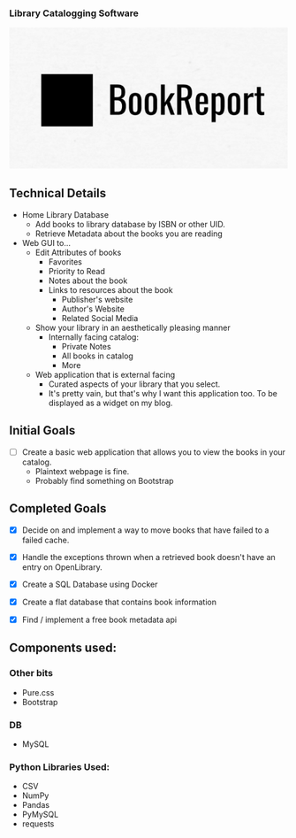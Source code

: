 ### Library Catalogging Software
![BookReport](./frontend/bookreport/resources/BookReport.png)

## Technical Details
- Home Library Database
    - Add books to library database by ISBN or other UID.
    - Retrieve Metadata about the books you are reading
- Web GUI to...
    - Edit Attributes of books
        - Favorites
        - Priority to Read
        - Notes about the book
        - Links to resources about the book
            - Publisher's website
            - Author's Website
            - Related Social Media
    - Show your library in an aesthetically pleasing manner
        - Internally facing catalog:
            - Private Notes
            - All books in catalog
            - More
    - Web application that is external facing
        - Curated aspects of your library that you select.
        - It's pretty vain, but that's why I want this application too. To be displayed as a widget on my blog.

## Initial Goals
- [ ] Create a basic web application that allows you to view the books in your catalog.
    - Plaintext webpage is fine.
    - Probably find something on Bootstrap
    
## Completed Goals
- [X] Decide on and implement a way to move books that have failed to a failed cache.
- [X] Handle the exceptions thrown when a retrieved book doesn't have an entry on OpenLibrary.
- [X] Create a SQL Database using Docker
- [X] Create a flat database that contains book information
- [X] Find / implement a free book metadata api


## Components used:
### Other bits
- Pure.css
- Bootstrap

### DB
- MySQL

### Python Libraries Used:
- CSV
- NumPy
- Pandas
- PyMySQL
- requests